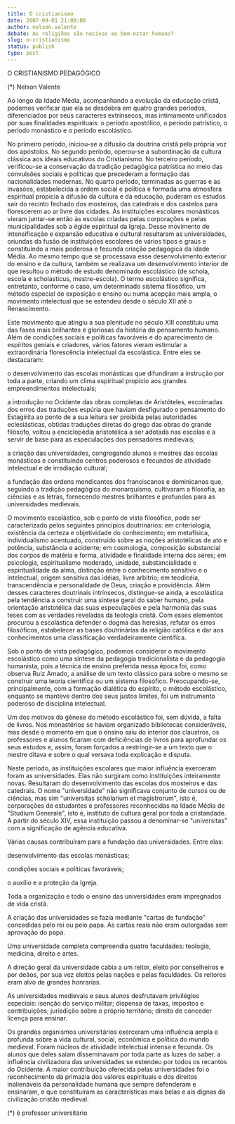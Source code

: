 ```yaml
---
title: O cristianismo
date: 2007-09-01 21:00:00
author: nelson.valente
debate: As religiões são nocivas ao bem-estar humano?
slug: o-cristianismo
status: publish 
type: post
---
```


O CRISTIANISMO PEDAGÓGICO  

 (\*) Nelson Valente  

Ao longo da Idade Média, acompanhando a evolução da educação cristã, podemos verificar que ela se desdobra em quatro grandes períodos, diferenciados por seus caracteres extrínsecos, mas intimamente unificados por suas finalidades espirituais: o período apostólico, o período patrístico, o período monástico e o período escolástico.   

No primeiro período, iniciou-se a difusão da doutrina cristã pela própria voz dos apóstolos. No segundo período, operou-se a subordinação da cultura clássica aos ideais educativos do Cristianismo. No terceiro período, verificou-se a conservação da tradição pedagógica patrística no meio das convulsões sociais e políticas que precederam a formação das nacionalidades modernas. No quarto período, terminadas as guerras e as invasões, estabelecida a ordem social e política e formada uma atmosfera espiritual propícia à difusão da cultura e da educação, puderam os estudos sair do recinto fechado dos mosteiros, das catedrais e dos castelos para florescerem ao ar livre das cidades. Às instituições escolares monásticas vieram juntar-se então às escolas criadas pelas corporações e pelas municipalidades sob a égide espiritual da Igreja. Desse movimento de intensificação e expansão educativa e cultural resultaram as universidades, oriundas da fusão de instituições escolares de vários tipos e graus e constituindo a mais poderosa e fecunda criação pedagógica da Idade Média. Ao mesmo tempo que se processava esse desenvolvimento exterior do ensino e da cultura, também se realizava um desenvolvimento interior de que resultou o método de estudo denominado escolástico (de schola, escola e scholasticus, mestre-escola). O termo escolástico significa, entretanto, conforme o caso, um determinado sistema filosófico, um método especial de exposição e ensino ou numa acepção mais ampla, o movimento intelectual que se estendeu desde o século XII até o Renascimento.  

Este movimento que atingiu a sua plenitude no século XIII constituiu uma das fases mais brilhantes e gloriosas da história do pensamento humano. Além de condições sociais e políticas favoráveis e do aparecimento de espíritos geniais e criadores, vários fatores vieram estimular a extraordinária florescência intelectual da escolástica. Entre eles se destacaram:  

  

o desenvolvimento das escolas monásticas que difundiram a instrução por toda a parte, criando um clima espiritual propício aos grandes empreendimentos intelectuais;  

a introdução no Ocidente das obras completas de Aristóteles, escoimadas dos erros das traduções espúria que haviam desfigurado o pensamento do Estagirita ao ponto de a sua leitura ser proibida pelas autoridades eclesiásticas, obtidas traduções diretas do grego das obras do grande filósofo, voltou a enciclopédia aristotélica a ser adotada nas escolas e a servir de base para as especulações dos pensadores medievais;  

a criação das universidades, congregando alunos e mestres das escolas monásticas e constituindo centros poderosos e fecundos de atividade intelectual e de irradiação cultural;  

a fundação das ordens mendicantes dos franciscanos e dominicanos que, seguindo a tradição pedagógica do monarquismo, cultivaram a filosofia, as ciências e as letras, fornecendo mestres brilhantes e profundos para as universidades medievais.  

  

O movimento escolástico, sob o ponto de vista filosófico, pode ser caracterizado pelos seguintes princípios doutrinários: em criteriologia, existência da certeza e objetividade do conhecimento; em metafísica, individualismo acentuado, construído sobre as noções aristotélicas de ato e potência, substância e acidente; em cosmologia, composição substancial dos corpos de matéria e forma, atividade e finalidade interna dos seres; em psicologia, espiritualismo moderado, unidade, substancialidade e espiritualidade da alma, distinção entre o conhecimento sensitivo e o intelectual, origem sensitiva das idéias, livre arbítrio; em teodicéia, transcendência e personalidade de Deus, criação e providência. Além desses caracteres doutrinais intrínsecos, distingue-se ainda, a escolástica pela tendência a construir uma síntese geral do saber humano, pela orientação aristotélica das suas especulações e pela harmonia das suas teses com as verdades reveladas da teologia cristã. Com esses elementos procurou a escolástica defender o dogma das heresias, refutar os erros filosóficos, estabelecer as bases doutrinárias da religião católica e dar aos conhecimentos uma classificação verdadeiramente científica.  

Sob o ponto de vista pedagógico, podemos considerar o movimento escolástico como uma síntese da pedagogia tradicionalista e da pedagogia humanista, pois a técnica de ensino preferida nessa época foi, como observa Ruiz Amado, a análise de um texto clássico para sobre o mesmo se construir uma teoria científica ou um sistema filosófico. Preocupando-se, principalmente, com a formação dialética do espírito, o método escolástico, enquanto se manteve dentro dos seus justos limites, foi um instrumento poderoso de disciplina intelectual.  

Um dos motivos da gênese do método escolástico foi, sem dúvida, a falta de livros. Nos monastérios se haviam organizado bibliotecas consideráveis, mas desde o momento em que o ensino saiu do interior dos claustros, os professores e alunos ficaram com deficiências de livros para aprofundar os seus estudos e, assim, foram forçados a restringir-se a um texto que o mestre ditava e sobre o qual versava toda explicação e disputa.  

Neste período, as instituições escolares que maior influência exerceram foram as universidades. Elas não surgiram como instituições inteiramente novas. Resultaram do desenvolvimento das escolas dos mosteiros e das catedrais. O nome "universidade" não significava conjunto de cursos ou de ciências, mas sim "universitas scholarium et magistrorum", isto é, corporações de estudantes e professores reconhecidas na Idade Média de "Studium Generale", isto é, instituto de cultura geral por toda a cristandade. A partir do século XIV, essa instituição passou a denominar-se "universitas" com a significação de agência educativa.  

Várias causas contribuíram para a fundação das universidades. Entre elas:  

desenvolvimento das escolas monásticas;  

condições sociais e políticas favoráveis;  

o auxílio e a proteção da Igreja.  

  

Toda a organização e todo o ensino das universidades eram impregnados de vida cristã.  

A criação das universidades se fazia mediante "cartas de fundação" concedidas pelo rei ou pelo papa. As cartas reais não eram outorgadas sem aprovação do papa.  

Uma universidade completa compreendia quatro faculdades: teologia, medicina, direito e artes.  

A direção geral da universidade cabia a um reitor, eleito por conselheiros e por deãos, por sua vez eleitos pelas nações e pelas faculdades. Os reitores eram alvo de grandes honrarias.  

As universidades medievais e seus alunos desfrutavam privilégios especiais: isenção do serviço militar; dispensa de taxas, impostos e contribuições; jurisdição sobre o próprio território; direito de conceder licença para ensinar.  

Os grandes organismos universitários exerceram uma influência ampla e profunda sobre a vida cultural, social, econômica e política do mundo medieval. Foram núcleos de atividade intelectual intensa e fecunda. Os alunos que deles saíam disseminavam por toda parte as luzes do saber. a influência civilizadora das universidades se estendeu por todos os recantos do Ocidente. A maior contribuição oferecida pelas universidades foi o reconhecimento da primazia dos valores espirituais e dos direitos inalienáveis da personalidade humana que sempre defenderam e ensinaram, e que constituíram as características mais belas e ais dignas da civilização cristão medieval.  

  

 (\*) é professor universitário

